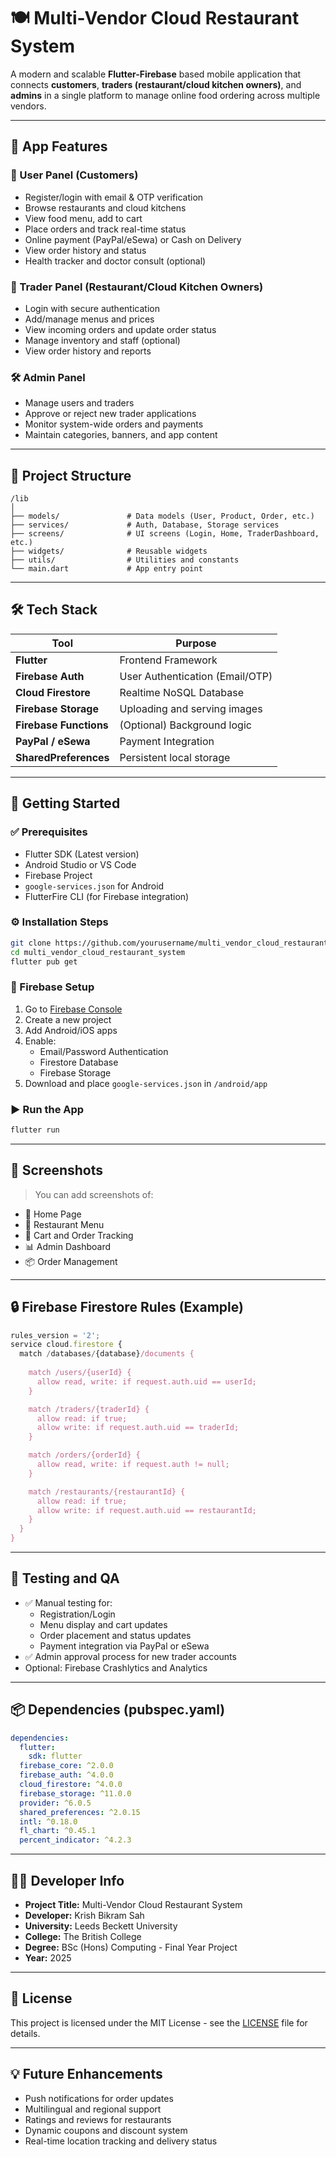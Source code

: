# 🍽️ Multi-Vendor Cloud Restaurant System

A modern and scalable **Flutter-Firebase** based mobile application that connects **customers**, **traders (restaurant/cloud kitchen owners)**, and **admins** in a single platform to manage online food ordering across multiple vendors.

---

## 📱 App Features

### 👤 User Panel (Customers)
- Register/login with email & OTP verification
- Browse restaurants and cloud kitchens
- View food menu, add to cart
- Place orders and track real-time status
- Online payment (PayPal/eSewa) or Cash on Delivery
- View order history and status
- Health tracker and doctor consult (optional)

### 🍳 Trader Panel (Restaurant/Cloud Kitchen Owners)
- Login with secure authentication
- Add/manage menus and prices
- View incoming orders and update order status
- Manage inventory and staff (optional)
- View order history and reports

### 🛠️ Admin Panel
- Manage users and traders
- Approve or reject new trader applications
- Monitor system-wide orders and payments
- Maintain categories, banners, and app content

---

## 📂 Project Structure

```
/lib
│
├── models/               # Data models (User, Product, Order, etc.)
├── services/             # Auth, Database, Storage services
├── screens/              # UI screens (Login, Home, TraderDashboard, etc.)
├── widgets/              # Reusable widgets
├── utils/                # Utilities and constants
└── main.dart             # App entry point
```

---

## 🛠️ Tech Stack

| Tool                  | Purpose                                |
|-----------------------|-----------------------------------------|
| **Flutter**           | Frontend Framework                      |
| **Firebase Auth**     | User Authentication (Email/OTP)         |
| **Cloud Firestore**   | Realtime NoSQL Database                 |
| **Firebase Storage**  | Uploading and serving images            |
| **Firebase Functions**| (Optional) Background logic             |
| **PayPal / eSewa**    | Payment Integration                     |
| **SharedPreferences** | Persistent local storage                |

---

## 🚀 Getting Started

### ✅ Prerequisites

- Flutter SDK (Latest version)
- Android Studio or VS Code
- Firebase Project
- `google-services.json` for Android
- FlutterFire CLI (for Firebase integration)

### ⚙️ Installation Steps

```bash
git clone https://github.com/yourusername/multi_vendor_cloud_restaurant_system.git
cd multi_vendor_cloud_restaurant_system
flutter pub get
```

### 🔗 Firebase Setup

1. Go to [Firebase Console](https://console.firebase.google.com/)
2. Create a new project
3. Add Android/iOS apps
4. Enable:
   - Email/Password Authentication
   - Firestore Database
   - Firebase Storage
5. Download and place `google-services.json` in `/android/app`

### ▶️ Run the App

```bash
flutter run
```

---

## 📸 Screenshots

> You can add screenshots of:
- 📱 Home Page
- 🍔 Restaurant Menu
- 🛒 Cart and Order Tracking
- 📊 Admin Dashboard
- 📦 Order Management

---

## 🔒 Firebase Firestore Rules (Example)

```js
rules_version = '2';
service cloud.firestore {
  match /databases/{database}/documents {
    
    match /users/{userId} {
      allow read, write: if request.auth.uid == userId;
    }

    match /traders/{traderId} {
      allow read: if true;
      allow write: if request.auth.uid == traderId;
    }

    match /orders/{orderId} {
      allow read, write: if request.auth != null;
    }

    match /restaurants/{restaurantId} {
      allow read: if true;
      allow write: if request.auth.uid == restaurantId;
    }
  }
}
```

---

## 🧪 Testing and QA

- ✅ Manual testing for:
  - Registration/Login
  - Menu display and cart updates
  - Order placement and status updates
  - Payment integration via PayPal or eSewa
- ✅ Admin approval process for new trader accounts
- Optional: Firebase Crashlytics and Analytics

---

## 📦 Dependencies (pubspec.yaml)

```yaml
dependencies:
  flutter:
    sdk: flutter
  firebase_core: ^2.0.0
  firebase_auth: ^4.0.0
  cloud_firestore: ^4.0.0
  firebase_storage: ^11.0.0
  provider: ^6.0.5
  shared_preferences: ^2.0.15
  intl: ^0.18.0
  fl_chart: ^0.45.1
  percent_indicator: ^4.2.3
```

---

## 👨‍💻 Developer Info

- **Project Title:** Multi-Vendor Cloud Restaurant System
- **Developer:** Krish Bikram Sah
- **University:** Leeds Beckett University
- **College:** The British College
- **Degree:** BSc (Hons) Computing - Final Year Project
- **Year:** 2025

---

## 📄 License

This project is licensed under the MIT License - see the [LICENSE](LICENSE) file for details.

---

## 💡 Future Enhancements

- Push notifications for order updates
- Multilingual and regional support
- Ratings and reviews for restaurants
- Dynamic coupons and discount system
- Real-time location tracking and delivery status